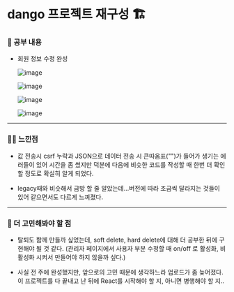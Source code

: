 # dango 프로젝트 재구성 🏗️

### 🚸 공부 내용

* 회원 정보 수정 완성

   ![image](https://github.com/cha2code/daily_study/assets/141387662/c1ac46a2-bdfa-4af2-85ef-dc6e986b013e)

   ![image](https://github.com/cha2code/daily_study/assets/141387662/13b22cb6-81e6-49d0-bf4c-5793d813ede1)

   ![image](https://github.com/cha2code/daily_study/assets/141387662/f0fdc458-da14-4135-8e87-128621c88f8c)

   ![image](https://github.com/cha2code/daily_study/assets/141387662/de7ebcb8-5c98-446a-814f-e6d9f1958f73)
 
---
  
### 🧑‍💻 느낀점

* 값 전송시 csrf 누락과 JSON으로 데이터 전송 시 큰따옴표("")가 들어가 생기는 에러들이 있어 시간을 좀 썼지만
  덕분에 다음에 비슷한 코드를 작성할 때 한번 더 확인할 정도로 확실히 알게 되었다.

* legacy때와 비슷해서 금방 할 줄 알았는데...버전에 따라 조금씩 달라지는 것들이 있어 같으면서도 다르게 느껴졌다.

---

### 🚧 더 고민해봐야 할 점

* 탈퇴도 함께 만들까 싶었는데, soft delete, hard delete에 대해 더 공부한 뒤에 구현해야 될 것 같다.
  (관리자 페이지에서 사용자 부분 수정할 때 on/off 로 활성화, 비활성화 시켜서 만들어야 하지 않을까 싶다.)

* 사실 전 주에 완성했지만, 앞으로의 고민 때문에 생각하느라 업로드가 좀 늦어졌다.
  이 프로젝트를 다 끝내고 난 뒤에 React를 시작해야 할 지, 아니면 병행해야 할 지..

